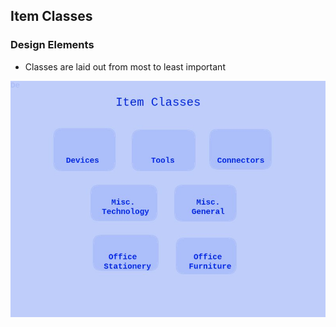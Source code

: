 ## Item Classes

### Design Elements

- Classes are laid out from most to least important

![items.jpg](../../image_files/home/full-management/item-classes.jpg)
